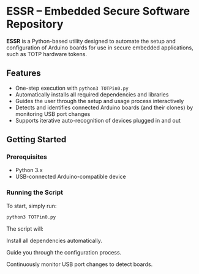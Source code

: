 # ESSR – Embedded Secure Software Repository

**ESSR** is a Python-based utility designed to automate the setup and configuration of Arduino boards for use in secure embedded applications, such as TOTP hardware tokens.

## Features

- One-step execution with `python3 TOTPin0.py`
- Automatically installs all required dependencies and libraries
- Guides the user through the setup and usage process interactively
- Detects and identifies connected Arduino boards (and their clones) by monitoring USB port changes
- Supports iterative auto-recognition of devices plugged in and out

## Getting Started

### Prerequisites

- Python 3.x
- USB-connected Arduino-compatible device

### Running the Script

To start, simply run:

```bash
python3 TOTPin0.py
```

The script will:

  Install all dependencies automatically.
  
  Guide you through the configuration process.
  
  Continuously monitor USB port changes to detect boards.
